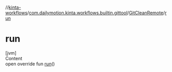 //[kinta-workflows](../../../index.md)/[com.dailymotion.kinta.workflows.builtin.gittool](../index.md)/[GitCleanRemote](index.md)/[run](run.md)



# run  
[jvm]  
Content  
open override fun [run](run.md)()  



